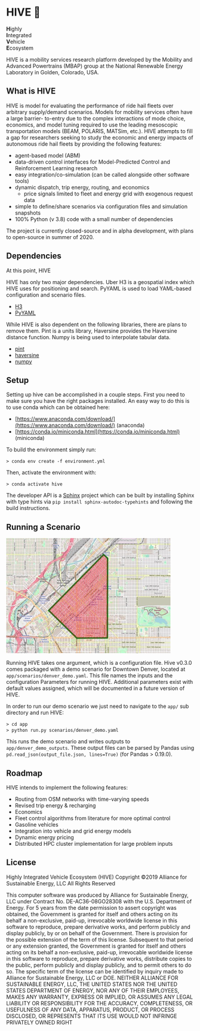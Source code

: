 # HIVE :honeybee:

**H**ighly  
**I**ntegrated  
**V**ehicle  
**E**cosystem  
  
HIVE is a mobility services research platform developed by the Mobility and Advanced Powertrains (MBAP) group at
the National Renewable Energy Laboratory in Golden, Colorado, USA.

## What is HIVE

HIVE is model for evaluating the performance of ride hail fleets over
arbitrary supply/demand scenarios. Models for mobility services often have a large barrier-
to-entry due to the complex interactions of mode choice, economics, and model tuning required
to use the leading mesoscopic transportation models (BEAM, POLARIS, MATSim, etc.). HIVE attempts
to fill a gap for researchers seeking to study the economic and energy impacts of autonomous
ride hail fleets by providing the following features:

- agent-based model (ABM)
- data-driven control interfaces for Model-Predicted Control and Reinforcement Learning research
- easy integration/co-simulation (can be called alongside other software tools)
- dynamic dispatch, trip energy, routing, and economics
    - price signals limited to fleet and energy grid with exogenous request data
- simple to define/share scenarios via configuration files and simulation snapshots
- 100% Python (v 3.8) code with a small number of dependencies

The project is currently closed-source and in alpha development, with plans to open-source in summer of 2020.

## Dependencies

At this point, HIVE 

HIVE has only two major dependencies. Uber H3 is a geospatial index which HIVE uses for
positioning and search. PyYAML is used to load YAML-based configuration and scenario files.

- [H3](https://github.com/uber/h3)
- [PyYAML](https://github.com/yaml/pyyaml)

While HIVE is also dependent on the following libraries, there are plans to remove them.
Pint is a units library, Haversine provides the Haversine distance function. Numpy is being
used to interpolate tabular data.  

- [pint](https://pint.readthedocs.io/en/0.10/)
- [haversine](https://github.com/mapado/haversine)
- [numpy](https://www.numpy.org/)

## Setup

Setting up hive can be accomplished in a couple steps. First you need to 
make sure you have the right packages installed. An easy way to do this 
is to use conda which can be obtained here:

- [https://www.anaconda.com/download/](https://www.anaconda.com/download/) (anaconda)
- [https://conda.io/miniconda.html](https://conda.io/miniconda.html) (miniconda)

To build the environment simply run:

    > conda env create -f environment.yml
    
Then, activate the environment with:

    > conda activate hive
    
The developer API is a [Sphinx](http://www.sphinx-doc.org/en/master/) project which can be built by installing 
Sphinx with type hints via `pip install sphinx-autodoc-typehints` and following the build instructions.

## Running a Scenario

![Map of Denver Downtown](app/scenarios/denver_demo.jpg?raw=true)

Running HIVE takes one argument, which is a configuration file. Hive v0.3.0 comes packaged with a demo scenario 
for Downtown Denver, located at `app/scenarios/denver_demo.yaml`. This file names the inputs and the configuration
Parameters for running HIVE. Additional parameters exist with default values assigned, which will be documented in 
a future version of HIVE.

In order to run our demo scenario we just need to navigate to the `app/` sub directory and run HIVE:

    > cd app
    > python run.py scenarios/denver_demo.yaml

This runs the demo scenario and writes outputs to `app/denver_demo_outputs`. These output files can be parsed 
by Pandas using `pd.read_json(output_file.json, lines=True)` (for Pandas > 0.19.0).

## Roadmap

HIVE intends to implement the following features:

- Routing from OSM networks with time-varying speeds
- Revised trip energy & recharging
- Economics
- Fleet control algorithms from literature for more optimal control
- Gasoline vehicles
- Integration into vehicle and grid energy models
- Dynamic energy pricing
- Distributed HPC cluster implementation for large problem inputs

## License

Highly Integrated Vehicle Ecosystem (HIVE)  Copyright ©2019   Alliance for Sustainable Energy, LLC All Rights Reserved

This computer software was produced by Alliance for Sustainable Energy, LLC under Contract No. DE-AC36-08GO28308 with
the U.S. Department of Energy. For 5 years from the date permission to assert copyright was obtained, the Government is
granted for itself and others acting on its behalf a non-exclusive, paid-up, irrevocable worldwide license in this
software to reproduce, prepare derivative works, and perform publicly and display publicly, by or on behalf of the
Government. There is provision for the possible extension of the term of this license.
Subsequent to that period or any extension granted, the Government is granted for itself and others acting on its
behalf a non-exclusive, paid-up, irrevocable worldwide license in this software to reproduce, prepare derivative works,
distribute copies to the public, perform publicly and display publicly, and to permit others to do so. The specific
term of the license can be identified by inquiry made to Alliance for Sustainable Energy, LLC or DOE. NEITHER ALLIANCE
FOR SUSTAINABLE ENERGY, LLC, THE UNITED STATES NOR THE UNITED STATES DEPARTMENT OF ENERGY, NOR ANY OF THEIR EMPLOYEES,
MAKES ANY WARRANTY, EXPRESS OR IMPLIED, OR ASSUMES ANY LEGAL LIABILITY OR RESPONSIBILITY FOR THE ACCURACY, COMPLETENESS,
OR USEFULNESS OF ANY DATA, APPARATUS, PRODUCT, OR PROCESS DISCLOSED, OR REPRESENTS THAT ITS USE WOULD NOT INFRINGE
PRIVATELY OWNED RIGHT